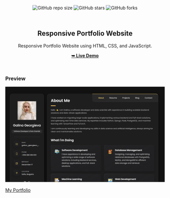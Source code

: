 <div align="center">
  
  ![GitHub repo size](https://img.shields.io/github/repo-size/GalkaKG/GalkaKG.github.io)
  ![GitHub stars](https://img.shields.io/github/stars/GalkaKG/GalkaKG.github.io?style=social)
  ![GitHub forks](https://img.shields.io/github/forks/GalkaKG/GalkaKG.github.io?style=social)

  <br />

  <h2 align="center">Responsive Portfolio Website</h2>

  Responsive Portfolio Website using HTML, CSS, and JavaScript.

  <a href="https://galkakg.github.io/"><strong>➥ Live Demo</strong></a>

</div>

<br />

###  Preview

<img src="website.png" />

[My Portfolio](https://galkakg.github.io/)

